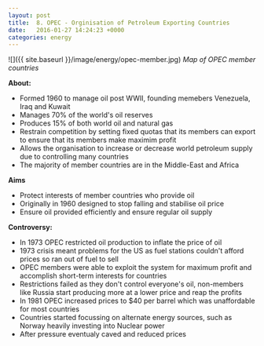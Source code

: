 ```yaml
---
layout: post
title:  8. OPEC - Orginisation of Petroleum Exporting Countries
date:   2016-01-27 14:24:23 +0000
categories: energy
---
```

![]({{ site.baseurl }}/image/energy/opec-member.jpg)
*Map of OPEC member countries*

**About:**

* Formed 1960 to manage oil post WWII, founding memebers Venezuela, Iraq and Kuwait 
* Manages 70% of the world's oil reserves
* Produces 15% of both world oil and natural gas
* Restrain competition by setting fixed quotas that its members can export to ensure that its members make maximim profit
* Allows the organisation to increase or decrease world petroleum supply due to controlling many countries 
* The majority of member countries are in the Middle-East and Africa

**Aims**

* Protect interests of member countries who provide oil
* Originally in 1960 designed to stop falling and stabilise oil price
* Ensure oil provided efficiently and ensure regular oil supply

**Controversy:** 

* In 1973 OPEC restricted oil production to inflate the price of oil
* 1973 crisis meant problems for the US as fuel stations couldn't afford prices so ran out of fuel to sell
* OPEC members were able to exploit the system for maximum profit and accomplish short-term interests for countries
* Restrictions failed as they don't control everyone's oil, non-members like Russia start producing more at a lower price and reap the profits
* In 1981 OPEC increased prices to $40 per barrel which was unaffordable for most countries
* Countries started focussing on alternate energy sources, such as Norway heavily investing into Nuclear power
* After pressure eventualy caved and reduced prices
